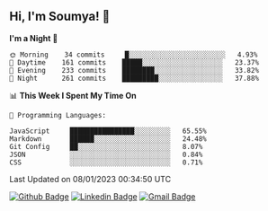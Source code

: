 ## Hi, I'm Soumya! 👋

<!--START_SECTION:waka-->
**I'm a Night 🦉** 

```text
🌞 Morning    34 commits     █░░░░░░░░░░░░░░░░░░░░░░░░   4.93% 
🌆 Daytime    161 commits    █████░░░░░░░░░░░░░░░░░░░░   23.37% 
🌃 Evening    233 commits    ████████░░░░░░░░░░░░░░░░░   33.82% 
🌙 Night      261 commits    █████████░░░░░░░░░░░░░░░░   37.88%

```


📊 **This Week I Spent My Time On** 

```text
💬 Programming Languages: 

JavaScript     ████████████████░░░░░░░░░   65.55% 
Markdown       ██████░░░░░░░░░░░░░░░░░░░   24.48% 
Git Config     ██░░░░░░░░░░░░░░░░░░░░░░░   8.07% 
JSON           ░░░░░░░░░░░░░░░░░░░░░░░░░   0.84% 
CSS            ░░░░░░░░░░░░░░░░░░░░░░░░░   0.71%
```


 Last Updated on 08/01/2023 00:34:50 UTC
<!--END_SECTION:waka-->

[![Github Badge](https://img.shields.io/badge/-rubyruins-grey?style=for-the-badge&logo=github&logoColor=white&link=https://github.com/rubyruins/)](https://www.github.com/rubyruins/) 
[![Linkedin Badge](https://img.shields.io/badge/-Soumya%20Parekh-0072b1?style=for-the-badge&logo=Linkedin&logoColor=white&link=https://www.linkedin.com/in/Soumya-Parekh/)](https://www.linkedin.com/in/Soumya-Parekh/) 
[![Gmail Badge](https://img.shields.io/badge/-soumyaparekh.me@gmail.com-c14438?style=for-the-badge&logo=Gmail&logoColor=white&link=mailto:soumyaparekh.me@gmail.com)](mailto:soumyaparekh.me@gmail.com) 
